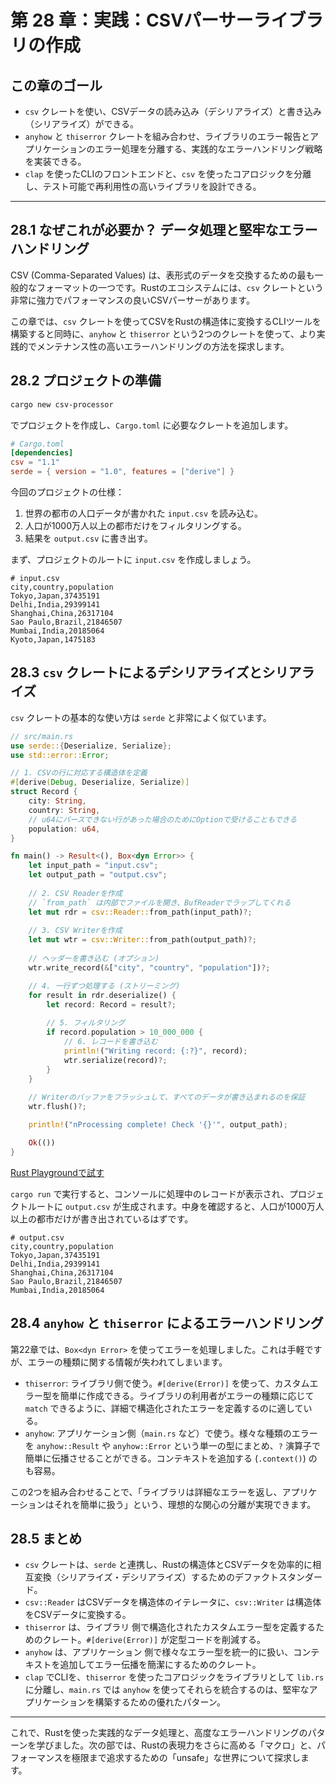 # 第 28 章：実践：CSVパーサーライブラリの作成

## この章のゴール
- `csv` クレートを使い、CSVデータの読み込み（デシリアライズ）と書き込み（シリアライズ）ができる。
- `anyhow` と `thiserror` クレートを組み合わせ、ライブラリのエラー報告とアプリケーションのエラー処理を分離する、実践的なエラーハンドリング戦略を実装できる。
- `clap` を使ったCLIのフロントエンドと、`csv` を使ったコアロジックを分離し、テスト可能で再利用性の高いライブラリを設計できる。

---

## 28.1 なぜこれが必要か？ データ処理と堅牢なエラーハンドリング

CSV (Comma-Separated Values) は、表形式のデータを交換するための最も一般的なフォーマットの一つです。Rustのエコシステムには、`csv` クレートという非常に強力でパフォーマンスの良いCSVパーサーがあります。

この章では、`csv` クレートを使ってCSVをRustの構造体に変換するCLIツールを構築すると同時に、`anyhow` と `thiserror` という2つのクレートを使って、より実践的でメンテナンス性の高いエラーハンドリングの方法を探求します。

## 28.2 プロジェクトの準備

```sh
cargo new csv-processor
```
でプロジェクトを作成し、`Cargo.toml` に必要なクレートを追加します。

```toml
# Cargo.toml
[dependencies]
csv = "1.1"
serde = { version = "1.0", features = ["derive"] }
```

今回のプロジェクトの仕様：
1.  世界の都市の人口データが書かれた `input.csv` を読み込む。
2.  人口が1000万人以上の都市だけをフィルタリングする。
3.  結果を `output.csv` に書き出す。

まず、プロジェクトのルートに `input.csv` を作成しましょう。

```csv
# input.csv
city,country,population
Tokyo,Japan,37435191
Delhi,India,29399141
Shanghai,China,26317104
Sao Paulo,Brazil,21846507
Mumbai,India,20185064
Kyoto,Japan,1475183
```

## 28.3 `csv` クレートによるデシリアライズとシリアライズ

`csv` クレートの基本的な使い方は `serde` と非常によく似ています。

```rust
// src/main.rs
use serde::{Deserialize, Serialize};
use std::error::Error;

// 1. CSVの行に対応する構造体を定義
#[derive(Debug, Deserialize, Serialize)]
struct Record {
    city: String,
    country: String,
    // u64にパースできない行があった場合のためにOptionで受けることもできる
    population: u64,
}

fn main() -> Result<(), Box<dyn Error>> {
    let input_path = "input.csv";
    let output_path = "output.csv";
    
    // 2. CSV Readerを作成
    // `from_path` は内部でファイルを開き、BufReaderでラップしてくれる
    let mut rdr = csv::Reader::from_path(input_path)?;
    
    // 3. CSV Writerを作成
    let mut wtr = csv::Writer::from_path(output_path)?;
    
    // ヘッダーを書き込む (オプション)
    wtr.write_record(&["city", "country", "population"])?;

    // 4. 一行ずつ処理する (ストリーミング)
    for result in rdr.deserialize() {
        let record: Record = result?;
        
        // 5. フィルタリング
        if record.population > 10_000_000 {
            // 6. レコードを書き込む
            println!("Writing record: {:?}", record);
            wtr.serialize(record)?;
        }
    }
    
    // Writerのバッファをフラッシュして、すべてのデータが書き込まれるのを保証
    wtr.flush()?;

    println!("nProcessing complete! Check '{}'", output_path);

    Ok(())
}
```
[Rust Playgroundで試す](https://play.rust-lang.org/?version=stable&mode=debug&edition=2021&code=//%20src/main.rs%0Ause%20serde%3A%3A%7BDeserialize%2C%20Serialize%7D%3B%0Ause%20std%3A%3Aerror%3A%3AError%3B%0A%0A//%201.%20CSV%E3%81%AE%E8%A1%8C%E3%81%AB%E5%AF%BE%E5%BF%9C%E3%81%99%E3%82%8B%E6%A7%8B%E9%80%A0%E4%BD%93%E3%82%92%E5%AE%9A%E7%BE%A9%0A%23%5Bderive%28Debug%2C%20Deserialize%2C%20Serialize%29%5D%0Astruct%20Record%20%7B%0A%20%20%20%20city%3A%20String%2C%0A%20%20%20%20country%3A%20String%2C%0A%20%20%20%20//%20u64%E3%81%AB%E3%83%91%E3%83%BC%E3%82%B9%E3%81%A7%E3%81%8D%E3%81%AA%E3%81%84%E8%A1%8C%E3%81%8C%E3%81%82%E3%81%A3%E3%81%9F%E5%A0%B4%E5%90%88%E3%81%AE%E3%81%9F%E3%82%81%E3%81%ABOption%E3%81%A7%E5%8F%97%E3%81%91%E3%82%8B%E3%81%93%E3%81%A8%E3%82%82%E3%81%A7%E3%81%8D%E3%82%8B%0A%20%20%20%20population%3A%20u64%2C%0A%7D%0A%0Afn%20main%28%29%20-%3E%20Result%3C%28%29%2C%20Box%3Cdyn%20Error%3E%3E%20%7B%0A%20%20%20%20let%20input_path%20%3D%20%22input.csv%22%3B%0A%20%20%20%20let%20output_path%20%3D%20%22output.csv%22%3B%0A%20%20%20%20%0A%20%20%20%20//%202.%20CSV%20Reader%E3%82%92%E4%BD%9C%E6%88%90%0A%20%20%20%20//%20%60from_path%60%20%E3%81%AF%E5%86%85%E9%83%A8%E3%81%A7%E3%83%95%E3%82%A1%E3%82%A4%E3%83%AB%E3%82%92%E9%96%8B%E3%81%8D%E3%80%81BufReader%E3%81%A7%E3%83%A9%E3%83%83%E3%83%97%E3%81%97%E3%81%A6%E3%81%8F%E3%82%8C%E3%82%8B%0A%20%20%20%20let%20mut%20rdr%20%3D%20csv%3A%3AReader%3A%3Afrom_path%28input_path%29%3F%3B%0A%20%20%20%20%0A%20%20%20%20//%203.%20CSV%20Writer%E3%82%92%E4%BD%9C%E6%88%90%0A%20%20%20%20let%20mut%20wtr%20%3D%20csv%3A%3AWriter%3A%3Afrom_path%28output_path%29%3F%3B%0A%20%20%20%20%0A%20%20%20%20//%20%E3%83%98%E3%83%83%E3%83%80%E3%83%BC%E3%82%92%E6%9B%B8%E3%81%8D%E8%BE%BC%E3%82%80%20%28%E3%82%AA%E3%83%97%E3%82%B7%E3%83%A7%E3%83%B3%29%0A%20%20%20%20wtr.write_record%28%26%5B%22city%22%2C%20%22country%22%2C%20%22population%22%5D%29%3F%3B%0A%0A%20%20%20%20//%204.%20%E4%B8%80%E8%A1%8C%E3%81%9A%E3%81%A4%E5%87%A6%E7%90%86%E3%81%99%E3%82%8B%20%28%E3%82%B9%E3%83%88%E3%83%AA%E3%83%BC%E3%83%9F%E3%83%B3%E3%82%B0%29%0A%20%20%20%20for%20result%20in%20rdr.deserialize%28%29%20%7B%0A%20%20%20%20%20%20%20%20let%20record%3A%20Record%20%3D%20result%3F%3B%0A%20%20%20%20%20%20%20%20%0A%20%20%20%20%20%20%20%20//%205.%20%E3%83%95%E3%82%A3%E3%83%AB%E3%82%BF%E3%83%AA%E3%83%B3%E3%82%B0%0A%20%20%20%20%20%20%20%20if%20record.population%20%3E%2010_000_000%20%7B%0A%20%20%20%20%20%20%20%20%20%20%20%20//%206.%20%E3%83%AC%E3%82%B3%E3%83%BC%E3%83%89%E3%82%92%E6%9B%B8%E3%81%8D%E8%BE%BC%E3%82%80%0A%20%20%20%20%20%20%20%20%20%20%20%20println%21%28%22Writing%20record%3A%20%7B%3A%3F%7D%22%2C%20record%29%3B%0A%20%20%20%20%20%20%20%20%20%20%20%20wtr.serialize%28record%29%3F%3B%0A%20%20%20%20%20%20%20%20%7D%0A%20%20%20%20%7D%0A%20%20%20%20%0A%20%20%20%20//%20Writer%E3%81%AE%E3%83%90%E3%83%83%E3%83%95%E3%82%A1%E3%82%92%E3%83%95%E3%83%A9%E3%83%83%E3%82%B7%E3%83%A5%E3%81%97%E3%81%A6%E3%80%81%E3%81%99%E3%81%B9%E3%81%A6%E3%81%AE%E3%83%87%E3%83%BC%E3%82%BF%E3%81%8C%E6%9B%B8%E3%81%8D%E8%BE%BC%E3%81%BE%E3%82%8C%E3%82%8B%E3%81%AE%E3%82%92%E4%BF%9D%E8%A8%BC%0A%20%20%20%20wtr.flush%28%29%3F%3B%0A%0A%20%20%20%20println%21%28%22%5CnProcessing%20complete%21%20Check%20%27%7B%7D%27%22%2C%20output_path%29%3B%0A%0A%20%20%20%20Ok%28%28%29%29%0A%7D)

`cargo run` で実行すると、コンソールに処理中のレコードが表示され、プロジェクトルートに `output.csv` が生成されます。中身を確認すると、人口が1000万人以上の都市だけが書き出されているはずです。

```csv
# output.csv
city,country,population
Tokyo,Japan,37435191
Delhi,India,29399141
Shanghai,China,26317104
Sao Paulo,Brazil,21846507
Mumbai,India,20185064
```

## 28.4 `anyhow` と `thiserror` によるエラーハンドリング

第22章では、`Box<dyn Error>` を使ってエラーを処理しました。これは手軽ですが、エラーの種類に関する情報が失われてしまいます。

- `thiserror`: ライブラリ側で使う。`#[derive(Error)]` を使って、カスタムエラー型を簡単に作成できる。ライブラリの利用者がエラーの種類に応じて `match` できるように、詳細で構造化されたエラーを定義するのに適している。
- `anyhow`: アプリケーション側（`main.rs` など）で使う。様々な種類のエラーを `anyhow::Result` や `anyhow::Error` という単一の型にまとめ、`?` 演算子で簡単に伝播させることができる。コンテキストを追加する (`.context()`) のも容易。

この2つを組み合わせることで、「ライブラリは詳細なエラーを返し、アプリケーションはそれを簡単に扱う」という、理想的な関心の分離が実現できます。

## 28.5 まとめ

- `csv` クレートは、`serde` と連携し、Rustの構造体とCSVデータを効率的に相互変換（シリアライズ・デシリアライズ）するためのデファクトスタンダード。
- `csv::Reader` はCSVデータを構造体のイテレータに、`csv::Writer` は構造体をCSVデータに変換する。
- `thiserror` は、ライブラリ 側で構造化されたカスタムエラー型を定義するためのクレート。`#[derive(Error)]` が定型コードを削減する。
- `anyhow` は、アプリケーション 側で様々なエラー型を統一的に扱い、コンテキストを追加してエラー伝播を簡潔にするためのクレート。
- `clap` でCLIを、`thiserror` を使ったコアロジックをライブラリとして `lib.rs` に分離し、`main.rs` では `anyhow` を使ってそれらを統合するのは、堅牢なアプリケーションを構築するための優れたパターン。

---

これで、Rustを使った実践的なデータ処理と、高度なエラーハンドリングのパターンを学びました。次の部では、Rustの表現力をさらに高める「マクロ」と、パフォーマンスを極限まで追求するための「unsafe」な世界について探求します。

